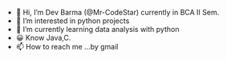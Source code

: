 - 👋 Hi, I’m Dev Barma (@Mr-CodeStar) currently in BCA II Sem.
- 👀 I’m interested in python projects 
- 🌱 I’m currently learning data analysis with python
- 😀 Know Java,C.
- 📫 How to reach me ...by gmail


<!---
Mr-CodeStar/Mr-CodeStar is a ✨ special ✨ repository because its `README.md` (this file) appears on your GitHub profile.
You can click the Preview link to take a look at your changes.
--->
